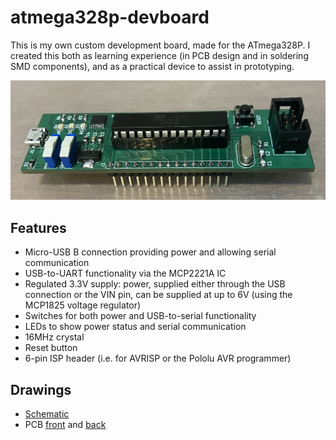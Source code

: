 # atmega328p-devboard

This is my own custom development board, made for the ATmega328P. I created this both as learning experience (in PCB design and in soldering SMD components), and as a practical device to assist in prototyping.

![PCB Image](https://github.com/sam-james-harding/atmega328p-devboard/blob/main/documents/pcb.png)

## Features
- Micro-USB B connection providing power and allowing serial communication
- USB-to-UART functionality via the MCP2221A IC
- Regulated 3.3V supply: power, supplied either through the USB connection or the VIN pin, can be supplied at up to 6V (using the MCP1825 voltage regulator)
- Switches for both power and USB-to-serial functionality
- LEDs to show power status and serial communication
- 16MHz crystal
- Reset button
- 6-pin ISP header (i.e. for AVRISP or the Pololu AVR programmer)

## Drawings
- [Schematic](https://github.com/sam-james-harding/atmega328p-devboard/blob/main/documents/Schematic.pdf)
- PCB [front](https://github.com/sam-james-harding/atmega328p-devboard/blob/main/documents/PCB%20Front.pdf)
and [back](https://github.com/sam-james-harding/atmega328p-devboard/blob/main/documents/PCB%20Back.pdf)
